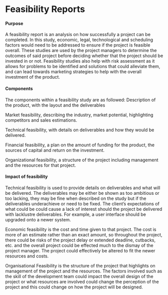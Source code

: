 # Feasibility Reports

#### Purpose
A feasibility report is an analysis on how successfully a project can be completed. In this study, economic, legal, technological and scheduling factors would need to be addressed to ensure if the project is feasible overall. These studies are used by the project managers to determine the outcomes of said project before deciding whether that the project should be invested in or not. Feasibility studies also help with risk assessment as it allows for problems to be identified and solutions that could alleviate them, and can lead towards marketing strategies to help with the overall investment of the product.

#### Components
The components within a feasibility study are as followed:
Description of the product, with the layout and the deliverables

Market feasibility, describing the industry, market potential, highlighting competitors and sales estimations.

Technical feasibility, with details on deliverables and how they would be delivered.

Financial feasibility, a plan on the amount of funding for the product, the sources of capital and return on the investment.

Organizational feasibility, a structure of the project including management and the resources for that project.

#### Impact of feasibility

Technical feasibility is used to provide details on deliverables and what will be delivered. The deliverables may be either be shown as too ambitious or too lacking, they may be fine when described on the study but if the deliverables underachieve or need to be fixed. The client’s expectations of what could be could cause a lack of interest should the project be delivered with lacklustre deliverables. For example, a user interface should be upgraded onto a newer system.

Economic feasibility is the cost and time given to that project. The cost is more of an estimate rather than an exact amount, so throughout the project, there could be risks of the project delay or extended deadline, cutbacks, etc. and the overall project could be effected much to the dismay of the project manager. The project could effectively be altered to fit the newer resources and costs.

Organisational Feasibility is the structure of the project that highlights on management of the project and the resources. The factors involved such as the skill of the development team could impact the overall design of the project or what resources are involved could change the perception of the project and this could change on how the project will be designed.

